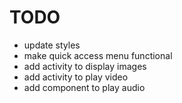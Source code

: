 # TODO

* update styles
* make quick access menu functional
* add activity to display images
* add activity to play video
* add component to play audio
